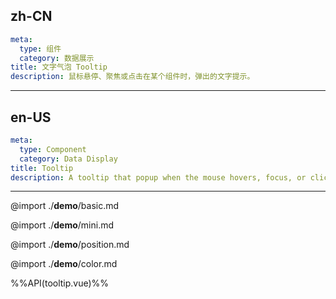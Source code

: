## zh-CN
```yaml
meta:
  type: 组件
  category: 数据展示
title: 文字气泡 Tooltip
description: 鼠标悬停、聚焦或点击在某个组件时，弹出的文字提示。
```
---
## en-US
```yaml
meta:
  type: Component
  category: Data Display
title: Tooltip
description: A tooltip that popup when the mouse hovers, focus, or click on a component.
```
---

@import ./__demo__/basic.md

@import ./__demo__/mini.md

@import ./__demo__/position.md

@import ./__demo__/color.md

%%API(tooltip.vue)%%
